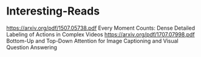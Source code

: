 # Interesting-Reads

https://arxiv.org/pdf/1507.05738.pdf Every Moment Counts: Dense Detailed Labeling of Actions in Complex Videos
https://arxiv.org/pdf/1707.07998.pdf Bottom-Up and Top-Down Attention for Image Captioning and Visual Question Answering
